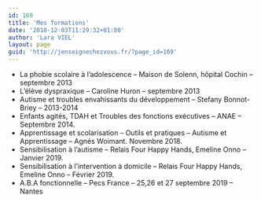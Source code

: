 ```yaml
---
id: 169
title: 'Mes formations'
date: '2018-12-03T11:29:32+01:00'
author: 'Lara VIEL'
layout: page
guid: 'http://jenseignechezvous.fr/?page_id=169'
---
```


- La phobie scolaire à l’adolescence – Maison de Solenn, hôpital Cochin – septembre 2013
- L’élève dyspraxique – Caroline Huron – septembre 2013
- Autisme et troubles envahissants du développement – Stefany Bonnot-Briey – 2013-2014
- Enfants agités, TDAH et Troubles des fonctions exécutives – ANAE – Septembre 2014.
- Apprentissage et scolarisation – Outils et pratiques – Autisme et Apprentissage – Agnés Woimant. Novembre 2018.
- Sensibilisation à l’autisme – Relais Four Happy Hands, Emeline Onno – Janvier 2019.
- Sensibilisation à l’intervention à domicile – Relais Four Happy Hands, Emeline Onno – Février 2019.
- A.B.A fonctionnelle – Pecs France – 25,26 et 27 septembre 2019 – Nantes